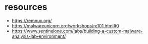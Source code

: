 # resources
- https://remnux.org/
- https://malwareunicorn.org/workshops/re101.html#0
- https://www.sentinelone.com/labs/building-a-custom-malware-analysis-lab-environment/